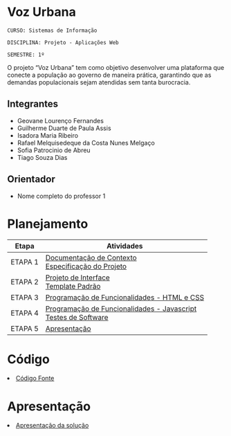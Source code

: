 # Voz Urbana

`CURSO: Sistemas de Informação`

`DISCIPLINA: Projeto - Aplicações Web`

`SEMESTRE: 1º`

O projeto “Voz Urbana” tem como objetivo desenvolver uma plataforma que conecte a população ao governo de maneira prática, garantindo que as demandas populacionais sejam atendidas sem tanta burocracia.

## Integrantes

* Geovane Lourenço Fernandes
* Guilherme Duarte de Paula Assis
* Isadora Maria Ribeiro
* Rafael Melquisedeque da Costa Nunes Melgaço
* Sofia Patrocinio de Abreu
* Tiago Souza Dias


## Orientador

* Nome completo do professor 1

# Planejamento

| Etapa         | Atividades |
|  :----:   | ----------- |
| ETAPA 1         |[Documentação de Contexto](docs/context.md) <br> [Especificação do Projeto](docs/especification.md) |
| ETAPA 2         |[Projeto de Interface](docs/interface.md) <br> [Template Padrão](docs/template.md) |
| ETAPA 3         |[Programação de Funcionalidades - HTML e CSS](docs/development.md) |
| ETAPA 4        |[Programação de Funcionalidades - Javascript](docs/development.md) <br> [Testes de Software ](docs/tests.md) |
| ETAPA 5         | [Apresentação](presentation/README.md) |

# Código

<li><a href="src/README.md"> Código Fonte</a></li>

# Apresentação

<li><a href="presentation/README.md"> Apresentação da solução</a></li>
